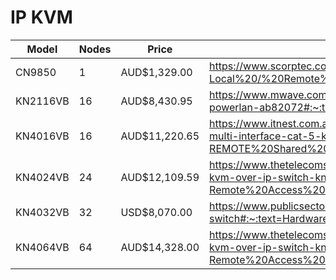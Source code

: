 # IP KVM

| Model    | Nodes | Price         | URL                                                                                                                                                                                                                                                |
|----------|-------|---------------|----------------------------------------------------------------------------------------------------------------------------------------------------------------------------------------------------------------------------------------------------|
| CN9850   | 1     | AUD$1,329.00  | https://www.scorptec.com.au/product/kvm-hubs-&-controllers/kvm/112744-cn9850#:~:text=Aten%201-Local%20/%20Remote%20Shared%20Access%20Single%20Port                                                                                                 |
| KN2116VB | 16    | AUD$8,430.95  | https://www.mwave.com.au/product/aten-kn2116va-16-port-kvm-over-ip-1-local-2-remote-with-dual-powerlan-ab82072#:~:text=ATEN%20KVM%20over%20IP%20switches%20save%20you%20time                                                                       |
| KN4016VB | 16    | AUD$11,220.65 | https://www.itnest.com.au/hardware/networking-options/aten-1-local-4-remote-shared-access-16-port-multi-interface-cat-5-kvm-over-ip-switch-kn4016vb-ax-u#:~:text=Buy%20Aten%201-LOCAL/4-REMOTE%20Shared%20Access%2016-PORT%20MULTI-INTERFACE%20Cat |
| KN4024VB | 24    | AUD$12,109.59 | https://www.thetelecomshop.com/au/aten-1-local-4-remote-access-24-port-multi-interface-cat-5-kvm-over-ip-switch-kn4124va-ax-u#:~:text=Buy%20the%20Aten%201-Local/4-Remote%20Access%2024-Port%20Multi-Interface%20Cat                               |
| KN4032VB | 32    | USD$8,070.00  | https://www.publicsector.shidirect.com/Product/48553504/ATEN-KN4032VB-KVM-switch#:~:text=Hardware%20Software%20Partners%20Solutions%20Services%20Explore%20SHI%20Tools                                                                             |
| KN4064VB | 64    | AUD$14,328.00 | https://www.thetelecomshop.com/au/aten-1-local-4-remote-access-40-port-multi-interface-cat-5-kvm-over-ip-switch-kn4140va-ax-u#:~:text=Buy%20the%20Aten%201-Local/4-Remote%20Access%2040-Port%20Multi-Interface%20Cat                               |
